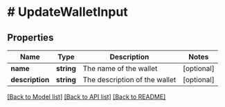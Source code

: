 # # UpdateWalletInput

## Properties

| Name            | Type       | Description                   | Notes      |
| --------------- | ---------- | ----------------------------- | ---------- |
| **name**        | **string** | The name of the wallet        | [optional] |
| **description** | **string** | The description of the wallet | [optional] |

[[Back to Model list]](../../README.md#models) [[Back to API list]](../../README.md#endpoints) [[Back to README]](../../README.md)
